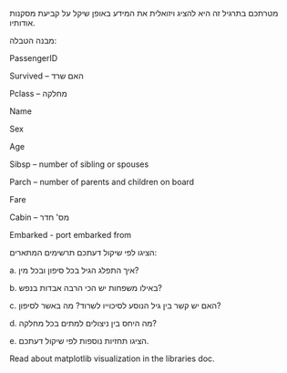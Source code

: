 מטרתכם בתרגיל זה היא להציג ויזואלית את המידע באופן שיקל על קביעת מסקנות אודותיו.

מבנה הטבלה:

PassengerID

Survived – האם שרד

Pclass – מחלקה

Name

Sex

Age

Sibsp – number of sibling or spouses

Parch – number of parents and children on board

Fare

Cabin – מס' חדר

Embarked -  port embarked from

הציגו לפי שיקול דעתכם תרשימים המתארים:

a.	איך התפלג הגיל בכל סיפון ובכל מין?

b.	באילו משפחות יש הכי הרבה אבדות בנפש?

c.	האם יש קשר בין גיל הנוסע לסיכוייו לשרוד? מה באשר לסיפון?

d.	מה היחס בין ניצולים למתים בכל מחלקה?

e.	הציגו תחזיות נוספות לפי שיקול דעתכם.

Read about matplotlib visualization in the libraries doc.
